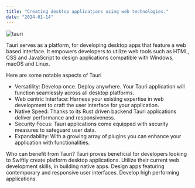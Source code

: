 ```yaml
---
title: "Creating desktop applications using web technologies."
date: "2024-01-14"
---
```


![tauri](/posts/2024/tauri.webp)

Tauri serves as a platform, for developing desktop apps that feature a web based interface. It empowers developers to utilize web tools such as HTML, CSS and JavaScript to design applications compatible with Windows, macOS and Linux.

Here are some notable aspects of Tauri

- Versatility: Develop once. Deploy anywhere. Your Tauri application will function seamlessly across all desktop platforms.
- Web centric Interface: Harness your existing expertise in web development to craft the user interface for your application.
- Native Speed: Thanks to its Rust driven backend Tauri applications deliver performance and responsiveness.
- Security Focus: Tauri applications come equipped with security measures to safeguard user data.
- Expandability: With a growing array of plugins you can enhance your application with functionalities.

Who can benefit from Tauri? Tauri proves beneficial for developers looking to Swiftly create platform desktop applications. Utilize their current web development skills, in building native apps. Design apps featuring contemporary and responsive user interfaces. Develop high performing applications.
